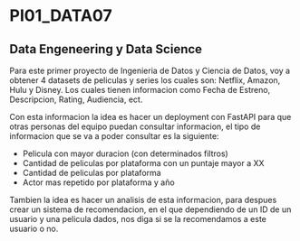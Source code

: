  # PI01_DATA07 
 ## Data Engeneering y Data Science

 Para este primer proyecto de Ingenieria de Datos y Ciencia de Datos, voy a obtener 4 datasets de peliculas y series los cuales son: Netflix, Amazon, Hulu y Disney. Los cuales tienen informacion como Fecha de Estreno, Descripcion, Rating, Audiencia, ect. 

 Con esta informacion la idea es hacer un deployment con FastAPI para que otras personas del equipo puedan consultar informacion, el tipo de informacion que se va a poder consultar es la siguiente: 

 - Pelicula con mayor duracion (con determinados filtros)
 - Cantidad de peliculas por plataforma con un puntaje mayor a XX
 - Cantidad de peliculas por plataforma 
 - Actor mas repetido por plataforma y año

 Tambien la idea es hacer un analisis de esta informacion, para despues crear un sistema de recomendacion, en el que dependiendo de un ID de un usuario y una pelicula dados, nos diga si se la recomendamos a este usuario o no.